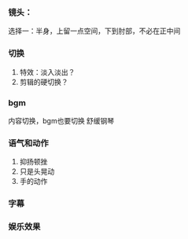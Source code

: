 ### 镜头：
选择一：半身，上留一点空间，下到肘部，不必在正中间

### 切换
1. 特效：淡入淡出？
2. 剪辑的硬切换？

### bgm
内容切换，bgm也要切换
舒缓钢琴

### 语气和动作
1. 抑扬顿挫
2. 只是头晃动
3. 手的动作

### 字幕

### 娱乐效果